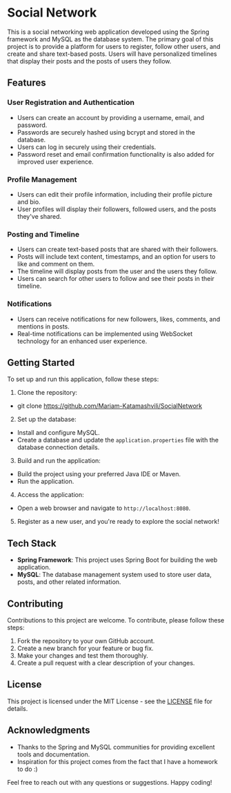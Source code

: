 # Social Network

This is a social networking web application developed using the Spring framework and MySQL as the database system. The primary goal of this project is to provide a platform for users to register, follow other users, and create and share text-based posts. Users will have personalized timelines that display their posts and the posts of users they follow.

## Features

### User Registration and Authentication

- Users can create an account by providing a username, email, and password.
- Passwords are securely hashed using bcrypt and stored in the database.
- Users can log in securely using their credentials.
- Password reset and email confirmation functionality is also added for improved user experience.

### Profile Management

- Users can edit their profile information, including their profile picture and bio.
- User profiles will display their followers, followed users, and the posts they've shared.

### Posting and Timeline

- Users can create text-based posts that are shared with their followers.
- Posts will include text content, timestamps, and an option for users to like and comment on them.
- The timeline will display posts from the user and the users they follow.
- Users can search for other users to follow and see their posts in their timeline.

### Notifications

- Users can receive notifications for new followers, likes, comments, and mentions in posts.
- Real-time notifications can be implemented using WebSocket technology for an enhanced user experience.


## Getting Started

To set up and run this application, follow these steps:

1. Clone the repository: 
- git clone https://github.com/Mariam-Katamashvili/SocialNetwork
 
2. Set up the database:
- Install and configure MySQL.
- Create a database and update the `application.properties` file with the database connection details.

3. Build and run the application:
- Build the project using your preferred Java IDE or Maven.
- Run the application.

4. Access the application:
- Open a web browser and navigate to `http://localhost:8080`.

5. Register as a new user, and you're ready to explore the social network!

## Tech Stack

- **Spring Framework**: This project uses Spring Boot for building the web application.
- **MySQL**: The database management system used to store user data, posts, and other related information.

## Contributing

Contributions to this project are welcome. To contribute, please follow these steps:

1. Fork the repository to your own GitHub account.
2. Create a new branch for your feature or bug fix.
3. Make your changes and test them thoroughly.
4. Create a pull request with a clear description of your changes.

## License

This project is licensed under the MIT License - see the [LICENSE](LICENSE) file for details.

## Acknowledgments

- Thanks to the Spring and MySQL communities for providing excellent tools and documentation.
- Inspiration for this project comes from the fact that I have a homework to do :)

Feel free to reach out with any questions or suggestions. Happy coding!
